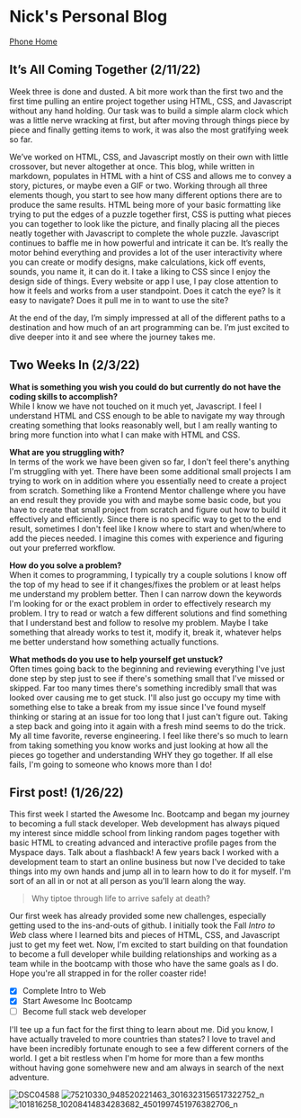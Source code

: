 # Nick's Personal Blog
[Phone Home](https://nmcmillen.github.io/)

## It’s All Coming Together (2/11/22)

Week three is done and dusted. A bit more work than the first two and the first time pulling an entire project together using HTML, CSS, and Javascript without any hand holding. Our task was to build a simple alarm clock which was a little nerve wracking at first, but after moving through things piece by piece and finally getting items to work, it was also the most gratifying week so far.

We’ve worked on HTML, CSS, and Javascript mostly on their own with little crossover, but never altogether at once. This blog, while written in markdown, populates in HTML with a hint of CSS and allows me to convey a story, pictures, or maybe even a GIF or two. Working through all three elements though, you start to see how many different options there are to produce the same results. HTML being more of your basic formatting like trying to put the edges of a puzzle together first, CSS is putting what pieces you can together to look like the picture, and finally placing all the pieces neatly together with Javascript to complete the whole puzzle. Javascript continues to baffle me in how powerful and intricate it can be. It’s really the motor behind everything and provides a lot of the user interactivity where you can create or modify designs, make calculations, kick off events, sounds, you name it, it can do it. I take a liking to CSS since I enjoy the design side of things. Every website or app I use, I pay close attention to how it feels and works from a user standpoint. Does it catch the eye? Is it easy to navigate? Does it pull me in to want to use the site?

At the end of the day, I’m simply impressed at all of the different paths to a destination and how much of an art programming can be. I’m just excited to dive deeper into it and see where the journey takes me.

## Two Weeks In (2/3/22)

**What is something you wish you could do but currently do not have the coding skills to accomplish?**
<br>
While I know we have not touched on it much yet, Javascript. I feel I understand HTML and CSS enough to be able to navigate my way through creating something that looks reasonably well, but I am really wanting to bring more function into what I can make with HTML and CSS.

**What are you struggling with?**
<br>
In terms of the work we have been given so far, I don't feel there's anything I'm struggling with yet. There have been some additional small projects I am trying to work on in addition where you essentially need to create a project from scratch. Something like a Frontend Mentor challenge where you have an end result they provide you with and maybe some basic code, but you have to create that small project from scratch and figure out how to build it effectively and efficiently. Since there is no specific way to get to the end result, sometimes I don't feel like I know where to start and when/where to add the pieces needed. I imagine this comes with experience and figuring out your preferred workflow.

**How do you solve a problem?**
<br>
When it comes to programming, I typically try a couple solutions I know off the top of my head to see if it changes/fixes the problem or at least helps me understand my problem better. Then I can narrow down the keywords I'm looking for or the exact problem in order to effectively research my problem. I try to read or watch a few different solutions and find something that I understand best and follow to resolve my problem. Maybe I take something that already works to test it, modify it, break it, whatever helps me better understand how something actually functions.

**What methods do you use to help yourself get unstuck?**
<br>
Often times going back to the beginning and reviewing everything I've just done step by step just to see if there's something small that I've missed or skipped. Far too many times there's something incredibly small that was looked over causing me to get stuck. I'll also just go occupy my time with something else to take a break from my issue since I've found myself thinking or staring at an issue for too long that I just can't figure out. Taking a step back and going into it again with a fresh mind seems to do the trick. My all time favorite, reverse engineering. I feel like there's so much to learn from taking something you know works and just looking at how all the pieces go together and understanding WHY they go together. If all else fails, I'm going to someone who knows more than I do!

## First post! (1/26/22)
This first week I started the Awesome Inc. Bootcamp and began my journey to becoming a full stack developer. Web development has always piqued my interest since middle school from  linking random pages together with basic HTML to creating advanced and interactive profile pages from the Myspace days. Talk about a flashback! A few years back I worked with a development team to start an online business but now I've decided to take things into my own hands and jump all in to learn how to do it for myself. I'm sort of an all in or not at all person as you'll learn along the way.

>Why tiptoe through life to arrive safely at death?

Our first week has already provided some new challenges, especially getting used to the ins-and-outs of github. I initially took the Fall *Intro to Web* class where I learned bits and pieces of HTML, CSS, and Javascript just to get my feet wet. Now, I'm excited to start building on that foundation to become a full developer while building relationships and working as a team while in the bootcamp with those who have the same goals as I do. Hope you're all strapped in for the roller coaster ride!

- [x] Complete Intro to Web
- [x] Start Awesome Inc Bootcamp
- [ ] Become full stack web developer

I'll tee up a fun fact for the first thing to learn about me. Did you know, I have actually traveled to more countries than states? I love to travel and have been incredibly fortunate enough to see a few different corners of the world. I get a bit restless when I'm home for more than a few months without having gone somehwere new and am always in search of the next adventure.

![DSC04588](https://user-images.githubusercontent.com/91640914/151488429-e4553d21-3d6f-4991-9585-a013332a87cc.JPG)
![75210330_948520221463_3016323156517322752_n](https://user-images.githubusercontent.com/91640914/151491170-c35f6705-9680-48b3-865c-36fa237420c0.jpg)
![101816258_10208414834283682_4501997451976382706_n](https://user-images.githubusercontent.com/91640914/151491597-33917e9d-72a1-4c36-b051-0a8d265159eb.jpg)
